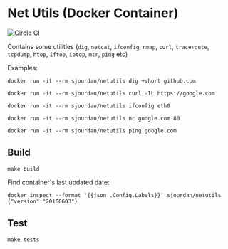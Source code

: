 # Net Utils (Docker Container)

[![Circle CI](https://circleci.com/gh/sjourdan/netutils-docker.svg?style=shield)](https://circleci.com/gh/sjourdan/netutils-docker)

Contains some utilities (`dig`, `netcat`, `ifconfig`, `nmap`, `curl`, `traceroute`, `tcpdump`, `htop`, `iftop`, `iotop`, `mtr`, `ping` etc)

Examples:

    docker run -it --rm sjourdan/netutils dig +short github.com

    docker run -it --rm sjourdan/netutils curl -IL https://google.com

    docker run -it --rm sjourdan/netutils ifconfig eth0

    docker run -it --rm sjourdan/netutils nc google.com 80
    
    docker run -it --rm sjourdan/netutils ping google.com

## Build

    make build

Find container's last updated date:

    docker inspect --format '{{json .Config.Labels}}' sjourdan/netutils
    {"version":"20160603"}

## Test

    make tests
